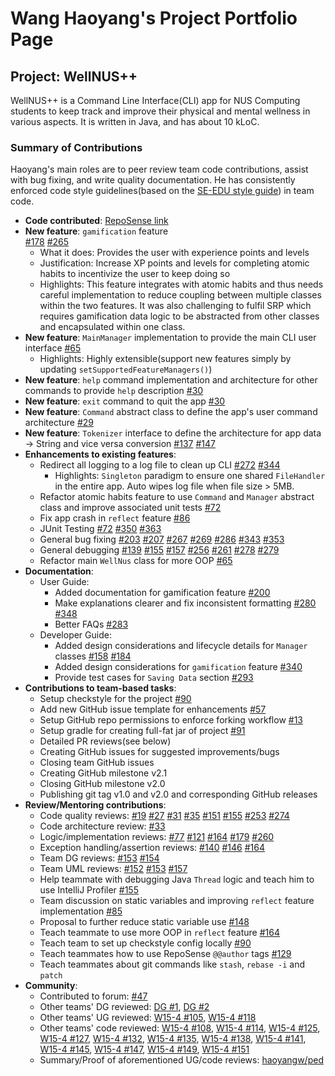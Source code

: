 # Wang Haoyang's Project Portfolio Page

## Project: WellNUS++
WellNUS++ is a Command Line Interface(CLI) app for NUS Computing students to keep track and improve their physical and
mental wellness in various aspects. It is written in Java, and has about 10 kLoC.

### Summary of Contributions
Haoyang's main roles are to peer review team code contributions, assist with bug fixing, and write quality 
documentation. He has consistently enforced code style guidelines(based on the 
[SE-EDU style guide](https://se-education.org/guides/conventions/java/basic.html)) in team code.
* **Code contributed**: [RepoSense link](https://nus-cs2113-ay2223s2.github.io/tp-dashboard/?search=haoyangw&breakdown=true)
* **New feature**: `gamification` feature  
  [#178](https://github.com/AY2223S2-CS2113-T12-4/tp/pull/178) [#265](https://github.com/AY2223S2-CS2113-T12-4/tp/pull/265)
  * What it does: Provides the user with experience points and levels 
  * Justification: Increase XP points and levels for completing atomic habits to incentivize the user to keep doing so
  * Highlights: This feature integrates with atomic habits and thus needs careful implementation to reduce coupling
  between multiple classes within the two features. It was also challenging to fulfil SRP which requires gamification
  data logic to be abstracted from other classes and encapsulated within one class.
* **New feature**: `MainManager` implementation to provide the main CLI user interface
  [#65](https://github.com/AY2223S2-CS2113-T12-4/tp/pull/65)
  * Highlights: Highly extensible(support new features simply by updating `setSupportedFeatureManagers()`)
* **New feature**: `help` command implementation and architecture for other commands to provide `help` description 
  [#30](https://github.com/AY2223S2-CS2113-T12-4/tp/pull/30)
* **New feature**: `exit` command to quit the app [#30](https://github.com/AY2223S2-CS2113-T12-4/tp/pull/30)
* **New feature**: `Command` abstract class to define the app's user command architecture 
  [#29](https://github.com/AY2223S2-CS2113-T12-4/tp/pull/29)
* **New feature**: `Tokenizer` interface to define the architecture for app data -> String and vice versa conversion
  [#137](https://github.com/AY2223S2-CS2113-T12-4/tp/pull/137) [#147](https://github.com/AY2223S2-CS2113-T12-4/tp/pull/147)
* **Enhancements to existing features**:
  * Redirect all logging to a log file to clean up CLI [#272](https://github.com/AY2223S2-CS2113-T12-4/tp/pull/272)
  [#344](https://github.com/AY2223S2-CS2113-T12-4/tp/pull/344)
    * Highlights: `Singleton` paradigm to ensure one shared `FileHandler` in the entire app. Auto wipes log file when
    file size > 5MB.
  * Refactor atomic habits feature to use `Command` and `Manager` abstract class and improve associated unit tests
  [#72](https://github.com/AY2223S2-CS2113-T12-4/tp/pull/72)
  * Fix app crash in `reflect` feature [#86](https://github.com/AY2223S2-CS2113-T12-4/tp/pull/86)
  * JUnit Testing [#72](https://github.com/AY2223S2-CS2113-T12-4/tp/pull/72)
  [#350](https://github.com/AY2223S2-CS2113-T12-4/tp/pull/350)
  [#363](https://github.com/AY2223S2-CS2113-T12-4/tp/pull/363)
  * General bug fixing [#203](https://github.com/AY2223S2-CS2113-T12-4/tp/pull/203) 
  [#207](https://github.com/AY2223S2-CS2113-T12-4/tp/pull/207)
  [#267](https://github.com/AY2223S2-CS2113-T12-4/tp/pull/267)
  [#269](https://github.com/AY2223S2-CS2113-T12-4/tp/pull/269)
  [#286](https://github.com/AY2223S2-CS2113-T12-4/tp/pull/286)
  [#343](https://github.com/AY2223S2-CS2113-T12-4/tp/pull/343)
  [#353](https://github.com/AY2223S2-CS2113-T12-4/tp/pull/353)
  * General debugging [#139](https://github.com/AY2223S2-CS2113-T12-4/tp/issues/139)
  [#155](https://github.com/AY2223S2-CS2113-T12-4/tp/pull/155#issuecomment-1479317735)
  [#157](https://github.com/AY2223S2-CS2113-T12-4/tp/issues/157)
  [#256](https://github.com/AY2223S2-CS2113-T12-4/tp/issues/256)
  [#261](https://github.com/AY2223S2-CS2113-T12-4/tp/issues/261)
  [#278](https://github.com/AY2223S2-CS2113-T12-4/tp/issues/278)
  [#279](https://github.com/AY2223S2-CS2113-T12-4/tp/issues/279)
  * Refactor main `WellNus` class for more OOP [#65](https://github.com/AY2223S2-CS2113-T12-4/tp/pull/65)
* **Documentation**:
  * User Guide:
    * Added documentation for gamification feature [#200](https://github.com/AY2223S2-CS2113-T12-4/tp/pull/200)
    * Make explanations clearer and fix inconsistent formatting 
    [#280](https://github.com/AY2223S2-CS2113-T12-4/tp/pull/280)
    [#348](https://github.com/AY2223S2-CS2113-T12-4/tp/pull/348)
    * Better FAQs [#283](https://github.com/AY2223S2-CS2113-T12-4/tp/pull/283)
  * Developer Guide:
    * Added design considerations and lifecycle details for `Manager` classes [#158](https://github.com/AY2223S2-CS2113-T12-4/tp/pull/158)
    [#184](https://github.com/AY2223S2-CS2113-T12-4/tp/pull/184)
    * Added design considerations for `gamification` feature
    [#340](https://github.com/AY2223S2-CS2113-T12-4/tp/pull/340)
    * Provide test cases for `Saving Data` section [#293](https://github.com/AY2223S2-CS2113-T12-4/tp/pull/293)
* **Contributions to team-based tasks**:
  * Setup checkstyle for the project [#90](https://github.com/AY2223S2-CS2113-T12-4/tp/pull/90)
  * Add new GitHub issue template for enhancements [#57](https://github.com/AY2223S2-CS2113-T12-4/tp/pull/57)
  * Setup GitHub repo permissions to enforce forking workflow [#13](https://github.com/AY2223S2-CS2113-T12-4/tp/pull/13)
  * Setup gradle for creating full-fat jar of project [#91](https://github.com/AY2223S2-CS2113-T12-4/tp/pull/91)
  * Detailed PR reviews(see below)
  * Creating GitHub issues for suggested improvements/bugs
  * Closing team GitHub issues
  * Creating GitHub milestone v2.1
  * Closing GitHub milestone v2.0
  * Publishing git tag v1.0 and v2.0 and corresponding GitHub releases
* **Review/Mentoring contributions**:
  * Code quality reviews: [#19](https://github.com/AY2223S2-CS2113-T12-4/tp/pull/19#pullrequestreview-1331066165)
  [#27](https://github.com/AY2223S2-CS2113-T12-4/tp/pull/27#pullrequestreview-1333065611)
  [#31](https://github.com/AY2223S2-CS2113-T12-4/tp/pull/31#pullrequestreview-1333329196)
  [#35](https://github.com/AY2223S2-CS2113-T12-4/tp/pull/35#pullrequestreview-1339014294)
  [#151](https://github.com/AY2223S2-CS2113-T12-4/tp/pull/151#pullrequestreview-1352440143)
  [#155](https://github.com/AY2223S2-CS2113-T12-4/tp/pull/155#pullrequestreview-1352217126)
  [#253](https://github.com/AY2223S2-CS2113-T12-4/tp/pull/253#pullrequestreview-1370261026)
  [#274](https://github.com/AY2223S2-CS2113-T12-4/tp/pull/274#pullrequestreview-1374373316)
  * Code architecture review: [#33](https://github.com/AY2223S2-CS2113-T12-4/tp/pull/33#pullrequestreview-1334183073)
  * Logic/implementation reviews: [#77](https://github.com/AY2223S2-CS2113-T12-4/tp/pull/77#pullrequestreview-1343698960)
  [#121](https://github.com/AY2223S2-CS2113-T12-4/tp/pull/121#pullrequestreview-1345355927)
  [#164](https://github.com/AY2223S2-CS2113-T12-4/tp/pull/164#pullrequestreview-1357941910)
  [#179](https://github.com/AY2223S2-CS2113-T12-4/tp/pull/179#pullrequestreview-1361712239)
  [#260](https://github.com/AY2223S2-CS2113-T12-4/tp/pull/260#pullrequestreview-1370332618)
  * Exception handling/assertion reviews: [#140](https://github.com/AY2223S2-CS2113-T12-4/tp/pull/140#pullrequestreview-1348134976)
  [#146](https://github.com/AY2223S2-CS2113-T12-4/tp/pull/146#pullrequestreview-1348716347)
  [#164](https://github.com/AY2223S2-CS2113-T12-4/tp/pull/164#pullrequestreview-1357941910)
  * Team DG reviews: [#153](https://github.com/AY2223S2-CS2113-T12-4/tp/pull/153#pullrequestreview-1352384116)
  [#154](https://github.com/AY2223S2-CS2113-T12-4/tp/pull/154#pullrequestreview-1352507615)
  * Team UML reviews: [#152](https://github.com/AY2223S2-CS2113-T12-4/tp/pull/152#pullrequestreview-1350978626)
  [#153](https://github.com/AY2223S2-CS2113-T12-4/tp/pull/153#pullrequestreview-1352580505)
  [#157](https://github.com/AY2223S2-CS2113-T12-4/tp/issues/157)
  * Help teammate with debugging Java `Thread` logic and teach him to use IntelliJ Profiler [#155](https://github.com/AY2223S2-CS2113-T12-4/tp/pull/155/commits/3de219e27ebfabd3135ed3923489e52efb9cae4e)
  * Team discussion on static variables and improving `reflect` feature implementation [#85](https://github.com/AY2223S2-CS2113-T12-4/tp/issues/85)
  * Proposal to further reduce static variable use [#148](https://github.com/AY2223S2-CS2113-T12-4/tp/issues/148)
  * Teach teammate to use more OOP in `reflect` feature [#164](https://github.com/AY2223S2-CS2113-T12-4/tp/pull/164#pullrequestreview-1357941910)
  * Teach team to set up checkstyle config locally [#90](https://github.com/AY2223S2-CS2113-T12-4/tp/pull/90)
  * Teach teammates how to use RepoSense `@@author` tags [#129](https://github.com/AY2223S2-CS2113-T12-4/tp/issues/129)
  * Teach teammates about git commands like `stash`, `rebase -i` and `patch`
* **Community**:
  * Contributed to forum: [#47](https://github.com/nus-cs2113-AY2223S2/forum/issues/47)
  * Other teams' DG reviewed: [DG #1](https://github.com/nus-cs2113-AY2223S2/tp/pull/46#pullrequestreview-1364294694),
  [DG #2](https://github.com/nus-cs2113-AY2223S2/tp/pull/52#pullrequestreview-1364319607)
  * Other teams' UG reviewed: [W15-4 #105](https://github.com/AY2223S2-CS2113-W15-4/tp/issues/105), 
  [W15-4 #118](https://github.com/AY2223S2-CS2113-W15-4/tp/issues/118)
  * Other teams' code reviewed: [W15-4 #108](https://github.com/AY2223S2-CS2113-W15-4/tp/issues/108), 
  [W15-4 #114](https://github.com/AY2223S2-CS2113-W15-4/tp/issues/114),
  [W15-4 #125](https://github.com/AY2223S2-CS2113-W15-4/tp/issues/125),
  [W15-4 #127](https://github.com/AY2223S2-CS2113-W15-4/tp/issues/127),
  [W15-4 #132](https://github.com/AY2223S2-CS2113-W15-4/tp/issues/132),
  [W15-4 #135](https://github.com/AY2223S2-CS2113-W15-4/tp/issues/135),
  [W15-4 #138](https://github.com/AY2223S2-CS2113-W15-4/tp/issues/138),
  [W15-4 #141](https://github.com/AY2223S2-CS2113-W15-4/tp/issues/141),
  [W15-4 #145](https://github.com/AY2223S2-CS2113-W15-4/tp/issues/145),
  [W15-4 #147](https://github.com/AY2223S2-CS2113-W15-4/tp/issues/147),
  [W15-4 #149](https://github.com/AY2223S2-CS2113-W15-4/tp/issues/149),
  [W15-4 #151](https://github.com/AY2223S2-CS2113-W15-4/tp/issues/151)
  * Summary/Proof of aforementioned UG/code reviews: [haoyangw/ped](https://github.com/haoyangw/ped/issues)
